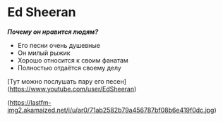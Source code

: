 
# **Ed Sheeran**
**_Почему он нравится людям?_**
* Его песни очень душевные
* Он милый рыжик
* Хорошо относится к своим фанатам
* Полностью отдаётся своему делу 

[Тут можно послушать пару его песен] (https://www.youtube.com/user/EdSheeran)

(https://lastfm-img2.akamaized.net/i/u/ar0/71ab2582b79a456787bf08b6e419f0dc.jpg)
